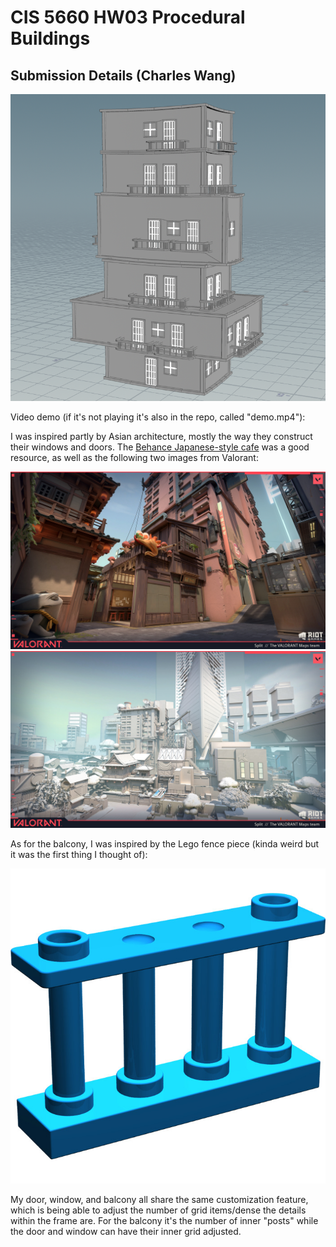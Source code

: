 # CIS 5660 HW03 Procedural Buildings

## Submission Details (Charles Wang)

![alt text](image-1.png)

Video demo (if it's not playing it's also in the repo, called "demo.mp4"):

I was inspired partly by Asian architecture, mostly the way they construct their windows and doors. The [Behance Japanese-style cafe](https://www.behance.net/gallery/23773965/ISOBuilding-concept-art) was a good resource, as well as the following two images from Valorant:

![alt text](devon-fay-split-02.jpg)
![alt text](devon-fay-split-04.jpg)

As for the balcony, I was inspired by the Lego fence piece (kinda weird but it was the first thing I thought of):

![alt text](image.png)

My door, window, and balcony all share the same customization feature, which is being able to adjust the number of grid items/dense the details within the frame are. For the balcony it's the number of inner "posts" while the door and window can have their inner grid adjusted.
